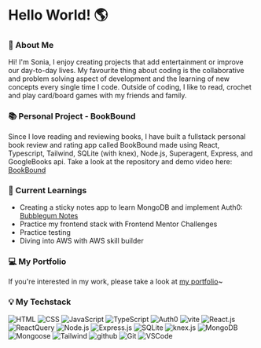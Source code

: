 # Hello World! 🌎

### 🙋 About Me
Hi! I'm Sonia, I enjoy creating projects that add entertainment or improve our day-to-day lives. My favourite thing about coding is the collaborative and problem solving aspect of development and the learning of new concepts every single time I code. Outside of coding, I like to read, crochet and play card/board games with my friends and family.

### 📚 Personal Project - BookBound 
Since I love reading and reviewing books, I have built a fullstack personal book review and rating app called BookBound made using React, Typescript, Tailwind, SQLite (with knex), Node.js, Superagent, Express, and GoogleBooks api. Take a look at the repository and demo video here: [BookBound](https://github.com/sonia-huynh/BookBound)

### 🧠 Current Learnings 
* Creating a sticky notes app to learn MongoDB and implement Auth0: [Bubblegum Notes](https://github.com/sonia-huynh/bubblegumNotes)
* Practice my frontend stack with Frontend Mentor Challenges
* Practice testing
* Diving into AWS with AWS skill builder 

### 💻 My Portfolio
If you're interested in my work, please take a look at [my portfolio](https://sonia-huynh.github.io/)~

### 💡 My Techstack
![HTML](https://img.shields.io/badge/HTML-07405E?style=flat-square&logo=html5)
![CSS](https://img.shields.io/badge/CSS-07405E?&style=flat-square&logo=css3)
![JavaScript](https://img.shields.io/badge/JavaScript-07405E?style=flat-square&logo=javascript)
![TypeScript](https://img.shields.io/badge/TypeScript-07405E?style=flat-square&logo=typescript)
![Auth0](https://img.shields.io/badge/Auth0-07405E?style=flat-square&logo=Auth0)
![vite](https://img.shields.io/badge/vite-07405E?style=flat-square&logo=vite)
![React.js](https://img.shields.io/badge/React-07405E?style=flat-square&logo=react)
![ReactQuery](https://img.shields.io/badge/reactquery-07405E?style=flat-square&logo=reactquery)
![Node.js](https://img.shields.io/badge/Node.js-07405E?style=flat-square&logo=node.js)
![Express.js](https://img.shields.io/badge/Express-07405E?style=flat-square&logo=express)
![SQLite](https://img.shields.io/badge/SQLite-07405E?style=flat-square&logo=sqlite)
![knex.js](https://img.shields.io/badge/knex.js-07405E?style=flat-square&logo=knexdotjs)
![MongoDB](https://img.shields.io/badge/MongoDB-07405E?style=flat-square&logo=mongodb)
![Mongoose](https://img.shields.io/badge/Mongoose-07405E?style=flat-square&logo=mongoose)
![Tailwind](https://img.shields.io/badge/Tailwind%20CSS-07405E?style=flat-square&logo=tailwindcss)
![github](https://img.shields.io/badge/GitHub-07405E?style=flat-square&logo=GitHub)
![Git](https://img.shields.io/badge/Git-07405E?style=flat-square&logo=Git)
![VSCode](https://img.shields.io/badge/Vscode-07405E?style=flat-square&logo=visualstudiocode)
